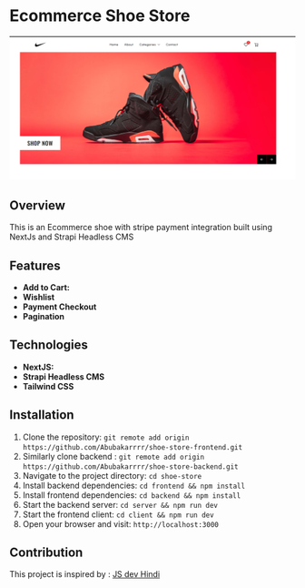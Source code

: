 # Ecommerce Shoe Store

![image](https://github.com/Abubakarrrr/shoe-store-frontend/blob/main/shoestore02.png)

## Overview

This is an Ecommerce shoe with stripe payment integration built using NextJs and Strapi Headless CMS

## Features

- **Add to Cart:**
- **Wishlist** 
- **Payment Checkout**
- **Pagination**

## Technologies

- **NextJS:**
- **Strapi Headless CMS**
- **Tailwind CSS** 

## Installation

1. Clone the repository: `git remote add origin https://github.com/Abubakarrrr/shoe-store-frontend.git`
2. Similarly clone backend : `git remote add origin https://github.com/Abubakarrrr/shoe-store-backend.git`
3. Navigate to the project directory: `cd shoe-store`
4. Install backend dependencies: `cd frontend && npm install`
5. Install frontend dependencies: `cd backend && npm install`
6. Start the backend server: `cd server && npm run dev`
7. Start the frontend client: `cd client && npm run dev`
8. Open your browser and visit: `http://localhost:3000`

## Contribution

This project is inspired by : [JS dev Hindi](https://www.youtube.com/@jsdevhindi/playlists)
